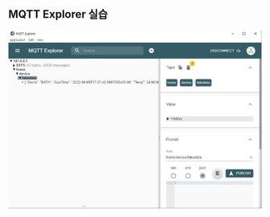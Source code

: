 ## MQTT Explorer 실습

![MQTT Explorer 실습](https://raw.githubusercontent.com/colle123/StudyWPF/main/Capture/MQTT%20Explorer.JPG)

